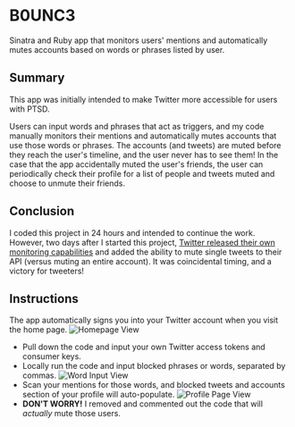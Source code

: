 # B0UNC3
Sinatra and Ruby app that monitors users' mentions and automatically mutes accounts based on words or phrases listed by user.

## Summary
This app was initially intended to make Twitter more accessible for users with PTSD.

Users can input words and phrases that act as triggers, and my code manually monitors their mentions and automatically mutes accounts that use those words or phrases. The accounts (and tweets) are muted before they reach the user's timeline, and the user never has to see them!  In the case that the app accidentally muted the user's friends, the user can periodically check their profile for a list of people and tweets muted and choose to unmute their friends.

## Conclusion
I coded this project in 24 hours and intended to continue the work. However, two days after I started this project, [Twitter released their own monitoring capabilities](http://www.socialmediatoday.com/social-networks/twitter-adds-new-mute-words-tool-new-processes-combat-platform-abuse) and added the ability to mute single tweets to their API (versus muting an entire account). It was coincidental timing, and a victory for tweeters!

## Instructions
The app automatically signs you into your Twitter account when you visit the home page.
![Homepage View](../images/homepage.png)
* Pull down the code and input your own Twitter access tokens and consumer keys.
* Locally run the code and input blocked phrases or words, separated by commas.
![Word Input View](../images/input.png)
* Scan your mentions for those words, and blocked tweets and accounts section of your profile will auto-populate.
![Profile Page View](../images/blocked.png)
* **DON'T WORRY!** I removed and commented out the code that will *actually* mute those users.

